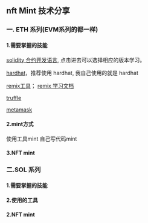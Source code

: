 ## nft Mint 技术分享

### 一. ETH 系列(EVM系列的都一样)
#### 1.需要掌握的技能

[solidity 合约开发语言](https://docs.soliditylang.org/en/v0.8.14/), 点击进去可以选择相应的版本学习。

[hardhat](https://hardhat.org/getting-started/)，推荐使用 hardhat, 我自己使用的就是 hardhat

[remix工具](http://remix.ethereum.org/)； [remix 学习文档](https://remix-ide.readthedocs.io/en/latest/)

[truffle](https://trufflesuite.com/docs/)

[metamask](https://metamask.io/)

#### 2.mint方式
使用工具mint
自己写代码mint

#### 3.NFT mint


### 二.SOL 系列
#### 1.需要掌握的技能
#### 2.使用的工具
#### 2.NFT mint


